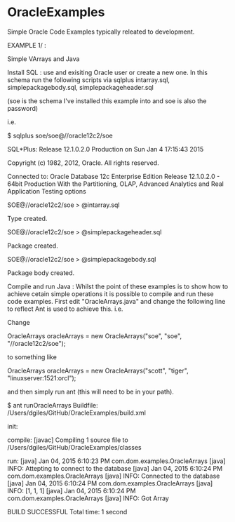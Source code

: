 OracleExamples
==============

Simple Oracle Code Examples typically releated to development.

EXAMPLE 1/ : 

Simple VArrays and Java

Install SQL : use and exisiting Oracle user or create a new one. In this schema run the following scripts via sqlplus intarray.sql, simplepackagebody.sql, simplepackageheader.sql

(soe is the schema I've installed this example into and soe is also the password)

i.e.

$ sqlplus soe/soe@//oracle12c2/soe

SQL*Plus: Release 12.1.0.2.0 Production on Sun Jan 4 17:15:43 2015

Copyright (c) 1982, 2012, Oracle.  All rights reserved.


Connected to:
Oracle Database 12c Enterprise Edition Release 12.1.0.2.0 - 64bit Production
With the Partitioning, OLAP, Advanced Analytics and Real Application Testing options

SOE@//oracle12c2/soe > @intarray.sql

Type created.

SOE@//oracle12c2/soe > @simplepackageheader.sql

Package created.

SOE@//oracle12c2/soe > @simplepackagebody.sql

Package body created.

Compile and run Java : Whilst the point of these examples is to show how to achieve cetain simple operations it is possible to compile and run these code examples. First edit "OracleArrays.java" and change the following line to reflect 
Ant is used to achieve this. i.e.

Change 

OracleArrays oracleArrays = new OracleArrays("soe", "soe", "//oracle12c2/soe");

to something like

OracleArrays oracleArrays = new OracleArrays("scott", "tiger", "linuxserver:1521:orcl");

and then simply run ant (this will need to be in your path).

$ ant runOracleArrays
Buildfile: /Users/dgiles/GitHub/OracleExamples/build.xml

init:

compile:
    [javac] Compiling 1 source file to /Users/dgiles/GitHub/OracleExamples/classes

run:
     [java] Jan 04, 2015 6:10:23 PM com.dom.examples.OracleArrays <init>
     [java] INFO: Attepting to connect to the database
     [java] Jan 04, 2015 6:10:24 PM com.dom.examples.OracleArrays <init>
     [java] INFO: Connected to the database
     [java] Jan 04, 2015 6:10:24 PM com.dom.examples.OracleArrays <init>
     [java] INFO: [1, 1, 1]
     [java] Jan 04, 2015 6:10:24 PM com.dom.examples.OracleArrays <init>
     [java] INFO: Got Array

BUILD SUCCESSFUL
Total time: 1 second




